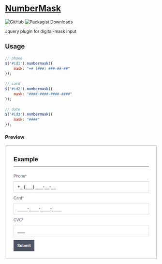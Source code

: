 [NumberMask](https://keygenqt.com/work/js-numbermask)
===================

![GitHub](https://img.shields.io/github/license/keygenqt/yii2-fancyBox3)
![Packagist Downloads](https://img.shields.io/packagist/dt/keygenqt/yii2-fancyBox3)

Jquery plugin for digital-mask input

## Usage

```js
// phone
$('#id1').numbermask({
    mask: "+# (###) ###-##-##"
});

// card
$('#id2').numbermask({
    mask: "####-####-####-####"
});

// date
$('#id3').numbermask({
    mask: "####"
});
```

### Preview

![picture](preview.png)